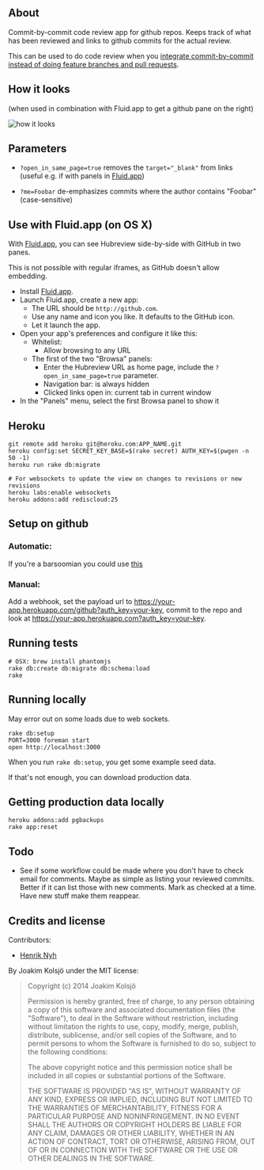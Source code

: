 ## About

Commit-by-commit code review app for github repos. Keeps track of what has been reviewed and links to github commits for the actual review.

This can be used to do code review when you [integrate commit-by-commit instead of doing feature branches and pull requests](http://thepugautomatic.com/2014/02/code-review/).

## How it looks

(when used in combination with Fluid.app to get a github pane on the right)

![how it looks](http://cl.ly/image/1x0W0V2m2c3A/Screen%20Shot%202014-03-07%20at%208.06.08%20PM.png)

## Parameters

* `?open_in_same_page=true` removes the `target="_blank"` from links (useful e.g. if with panels in [Fluid.app](http://fluidapp.com/))

* `?me=Foobar` de-emphasizes commits where the author contains "Foobar" (case-sensitive)

## Use with Fluid.app (on OS X)

With [Fluid.app](http://fluidapp.com/), you can see Hubreview side-by-side with GitHub in two panes.

This is not possible with regular iframes, as GitHub doesn't allow embedding.

* Install [Fluid.app](http://fluidapp.com/).
* Launch Fluid.app, create a new app:
  * The URL should be `http://github.com`.
  * Use any name and icon you like. It defaults to the GitHub icon.
  * Let it launch the app.
* Open your app's preferences and configure it like this:
  * Whitelist:
    * Allow browsing to any URL
  * The first of the two "Browsa" panels:
    * Enter the Hubreview URL as home page, include the `?open_in_same_page=true` parameter.
    * Navigation bar: is always hidden
    * Clicked links open in: current tab in current window
* In the "Panels" menu, select the first Browsa panel to show it


## Heroku

    git remote add heroku git@heroku.com:APP_NAME.git
    heroku config:set SECRET_KEY_BASE=$(rake secret) AUTH_KEY=$(pwgen -n 50 -1)
    heroku run rake db:migrate

    # For websockets to update the view on changes to revisions or new revisions
    heroku labs:enable websockets
    heroku addons:add rediscloud:25

## Setup on github

### Automatic:

  If you're a barsoomian you could use [this](https://github.com/barsoom/servers/wiki/Hubreview-hook)

### Manual:

  Add a webhook, set the payload url to https://your-app.herokuapp.com/github?auth_key=your-key, commit to the repo and look at https://your-app.herokuapp.com?auth_key=your-key.

## Running tests

    # OSX: brew install phantomjs
    rake db:create db:migrate db:schema:load
    rake

## Running locally

May error out on some loads due to web sockets.

    rake db:setup
    PORT=3000 foreman start
    open http://localhost:3000

When you run `rake db:setup`, you get some example seed data.

If that's not enough, you can download production data.

## Getting production data locally

    heroku addons:add pgbackups
    rake app:reset

## Todo

* See if some workflow could be made where you don't have to check email for comments. Maybe as simple as listing your reviewed commits. Better if it can list those with new comments. Mark as checked at a time. Have new stuff make them reappear.

## Credits and license

Contributors:

* [Henrik Nyh](https://github.com/henrik)

By Joakim Kolsjö under the MIT license:

>  Copyright (c) 2014 Joakim Kolsjö
>
>  Permission is hereby granted, free of charge, to any person obtaining a copy
>  of this software and associated documentation files (the "Software"), to deal
>  in the Software without restriction, including without limitation the rights
>  to use, copy, modify, merge, publish, distribute, sublicense, and/or sell
>  copies of the Software, and to permit persons to whom the Software is
>  furnished to do so, subject to the following conditions:
>
>  The above copyright notice and this permission notice shall be included in
>  all copies or substantial portions of the Software.
>
>  THE SOFTWARE IS PROVIDED "AS IS", WITHOUT WARRANTY OF ANY KIND, EXPRESS OR
>  IMPLIED, INCLUDING BUT NOT LIMITED TO THE WARRANTIES OF MERCHANTABILITY,
>  FITNESS FOR A PARTICULAR PURPOSE AND NONINFRINGEMENT. IN NO EVENT SHALL THE
>  AUTHORS OR COPYRIGHT HOLDERS BE LIABLE FOR ANY CLAIM, DAMAGES OR OTHER
>  LIABILITY, WHETHER IN AN ACTION OF CONTRACT, TORT OR OTHERWISE, ARISING FROM,
>  OUT OF OR IN CONNECTION WITH THE SOFTWARE OR THE USE OR OTHER DEALINGS IN
>  THE SOFTWARE.
